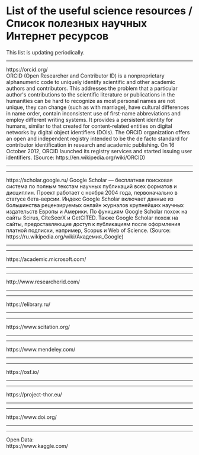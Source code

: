 # List of the useful science resources / Список полезных научных Интернет ресурсов

This list is updating periodically. 

<hr>
https://orcid.org/ <br>
ORCID (Open Researcher and Contributor ID) is a nonproprietary alphanumeric code to uniquely identify scientific and other academic authors and contributors. This addresses the problem that a particular author's contributions to the scientific literature or publications in the humanities can be hard to recognize as most personal names are not unique, they can change (such as with marriage), have cultural differences in name order, contain inconsistent use of first-name abbreviations and employ different writing systems. It provides a persistent identity for humans, similar to that created for content-related entities on digital networks by digital object identifiers (DOIs).
The ORCID organization offers an open and independent registry intended to be the de facto standard for contributor identification in research and academic publishing. On 16 October 2012, ORCID launched its registry services and started issuing user identifiers. (Source: https://en.wikipedia.org/wiki/ORCID)
<hr>

<hr>
https://scholar.google.ru/
Google Scholar — бесплатная поисковая система по полным текстам научных публикаций всех форматов и дисциплин. Проект работает с ноября 2004 года, первоначально в статусе бета-версии. Индекс Google Scholar включает данные из большинства рецензируемых онлайн журналов крупнейших научных издательств Европы и Америки. По функциям Google Scholar похож на сайты Scirus, CiteSeerX и GetCITED. Также Google Scholar похож на сайты, предоставляющие доступ к публикациям после оформления платной подписки, например, Scopus и Web of Science. (Source: https://ru.wikipedia.org/wiki/Академия_Google)

<hr>

<hr>
https://academic.microsoft.com/
<hr>

<hr>
http://www.researcherid.com/
<hr>
<hr>
https://elibrary.ru/
<hr>
<hr>
https://www.scitation.org/
<hr>
<hr>
https://www.mendeley.com/
<hr>
<hr>
https://osf.io/
<hr>
<hr>
https://project-thor.eu/
<hr>
<hr>
https://www.doi.org/
<hr>
<hr>
Open Data:<br>
https://www.kaggle.com/
